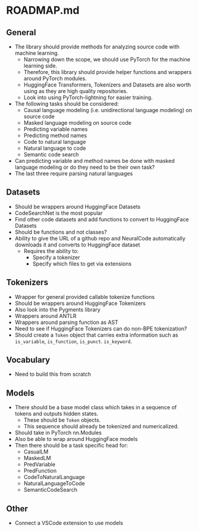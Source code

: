 # ROADMAP.md

## General

* The library should provide methods for analyzing source code with machine learning.
  * Narrowing down the scope, we should use PyTorch for the machine learning side.
  * Therefore, this library should provide helper functions and wrappers around PyTorch modules.
  * HuggingFace Transformers, Tokenizers and Datasets are also worth using as they are high quality repositories.
  * Look into using PyTorch-lightning for easier training.
* The following tasks should be considered:
  * Causal language modeling (i.e. unidirectional language modeling) on source code
  * Masked language modeling on source code
  * Predicting variable names
  * Predicting method names
  * Code to natural language
  * Natural language to code
  * Semantic code search
* Can predicting variable and method names be done with masked language modeling or do they need to be their own task?
* The last three require parsing natural languages

## Datasets

* Should be wrappers around HuggingFace Datasets
* CodeSearchNet is the most popular
* Find other code datasets and add functions to convert to HuggingFace Datasets
* Should be functions and not classes?
* Ability to give the URL of a github repo and NeuralCode automatically downloads it and converts to HuggingFace dataset
  * Requires the ability to:
    * Specify a tokenizer
    * Specify which files to get via extensions

## Tokenizers

* Wrapper for general provided callable tokenize functions
* Should be wrappers around HuggingFace Tokenizers
* Also look into the Pygments library
* Wrappers around ANTLR
* Wrappers around parsing function as AST
* Need to see if HuggingFace Tokenizers can do non-BPE tokenization?
* Should create a `Token` object that carries extra information such as `is_variable`, `is_function`, `is_punct`. `is_keyword`.

## Vocabulary

* Need to build this from scratch

## Models

* There should be a base model class which takes in a sequence of tokens and outputs hidden states.
  * These should be `Token` objects.
  * This sequence should already be tokenized and numericalized.
* Should take in PyTorch nn.Modules
* Also be able to wrap around HuggingFace models
* Then there should be a task specific head for:
  * CasualLM
  * MaskedLM
  * PredVariable
  * PredFunction
  * CodeToNaturalLanguage
  * NaturalLanguageToCode
  * SemanticCodeSearch

## Other

* Connect a VSCode extension to use models

